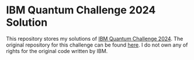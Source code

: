 # IBM Quantum Challenge 2024 Solution


This repository stores my solutions of [IBM Quantum Challenge 2024](https://challenges.quantum.ibm.com/2024). 
The original repository for this challenge can be found [here](https://github.com/qiskit-community/ibm-quantum-challenge-2024/tree/main).
I do not own any of rights for the original code written by IBM.
